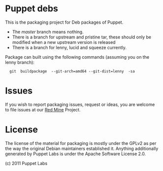

# Puppet debs #
This is the packaging project for Deb packages of Puppet.

* The *master* branch means nothing.
* There is a branch for upstream and pristine tar, these should only be modified when a new upstream version is released
* There is a branch for lenny, lucid and squeeze currently.

Package can built using the following commands (assuming you on the lenny branch):

      git  buildpackage  --git-arch=amd64 --git-dist=lenny  -sa

# Issues #
If you wish to report packaging issues, request or ideas, you are welcome to file issues at our [Red Mine](http://projects.puppetlabs.com/projects/puppet-community-pkg-repo/issues) Project.


# License #
The license of the material for packaging is mostly under the GPLv2 as per the way the original Debian maintainers established it.  Anything additionally generated by Puppet Labs is under the Apache Software License 2.0.

(c) 2011 Puppet Labs
